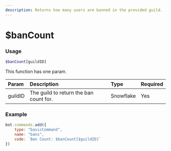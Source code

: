 ```yaml
---
description: Returns how many users are banned in the provided guild.
---
```


# $banCount
### Usage
```php
$banCount[guildID]
```

This function has one param.

| Param | Description | Type | Required |
| :--- | :--- | :--- | :--- |
| guildID | The guild to return the ban count for. | Snowflake | Yes |

### Example
```javascript
bot.commands.add({
    type: "basicCommand",
    name: "bans",
    code: `Ban Count: $banCount[$guildID]`
})
```
